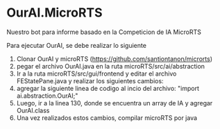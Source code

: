 # OurAI.MicroRTS
Nuestro bot para informe basado en la Competicion de IA MicroRTS

Para ejecutar OurAI, se debe realizar lo siguiente

1. Clonar OurAI y microRTS (https://github.com/santiontanon/microrts)
2. pegar el archivo OurAI.java en la ruta microRTS/src/ai/abstraction
3. Ir a la ruta microRTS/src/gui/frontend y editar el archivo FEStatePane.java y realizar los siguientes cambios:
4. agregar la siguiente linea de codigo al incio del archivo: "import ai.abstraction.OurAI;"
5. Luego, ir a la linea 130, donde se encuentra un array de IA y agregar OurAI.class
6. Una vez realizados estos cambios, compilar microRTS por java
